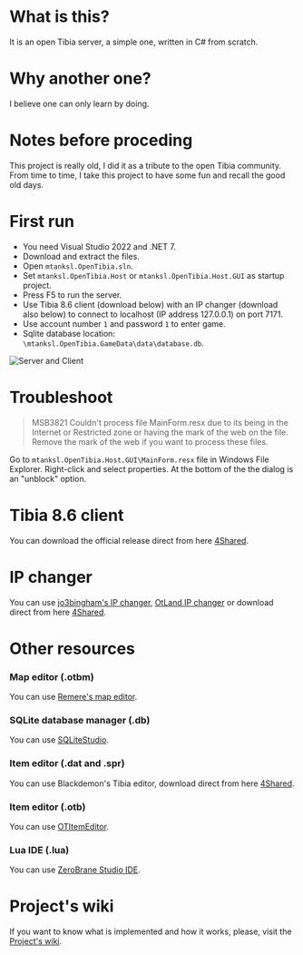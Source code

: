 # What is this?

It is an open Tibia server, a simple one, written in C# from scratch. 

# Why another one?

I believe one can only learn by doing. 

# Notes before proceding

This project is really old, I did it as a tribute to the open Tibia community. 
From time to time, I take this project to have some fun and recall the good old days.

# First run

- You need Visual Studio 2022 and .NET 7.
- Download and extract the files.
- Open `mtanksl.OpenTibia.sln`.
- Set `mtanksl.OpenTibia.Host` or `mtanksl.OpenTibia.Host.GUI` as startup project.
- Press F5 to run the server. 
- Use Tibia 8.6 client (download below) with an IP changer (download also below) to connect to localhost (IP address 127.0.0.1) on port 7171.
- Use account number `1` and password `1` to enter game.
- Sqlite database location: `\mtanksl.OpenTibia.GameData\data\database.db`.

![Server and Client](/server.png)

# Troubleshoot

> MSB3821 Couldn't process file MainForm.resx due to its being in the Internet or Restricted zone or having the mark of the web on the file. Remove the mark of the web if you want to process these files.

Go to `mtanksl.OpenTibia.Host.GUI\MainForm.resx` file in Windows File Explorer. Right-click and select properties. At the bottom of the the dialog is an "unblock" option.

# Tibia 8.6 client

You can download the official release direct from here [4Shared](https://www.4shared.com/s/fVTbjUnjCiq).

# IP changer 

You can use [jo3bingham's IP changer](https://github.com/jo3bingham/tibia-ip-changer), [OtLand IP changer](https://otland.net/threads/otland-ip-changer.134369/) or download direct from here [4Shared](https://www.4shared.com/s/f2VQahgxIiq).

# Other resources

### Map editor (.otbm)

You can use [Remere's map editor](https://github.com/hampusborgos/rme).

### SQLite database manager (.db)

You can use [SQLiteStudio](https://github.com/pawelsalawa/sqlitestudio/releases).

### Item editor (.dat and .spr)

You can use Blackdemon's Tibia editor, download direct from here [4Shared](https://www.4shared.com/s/fYbs_yvrrge).

### Item editor (.otb)

You can use [OTItemEditor](https://github.com/opentibia/item-editor).

### Lua IDE (.lua)

You can use [ZeroBrane Studio IDE](https://studio.zerobrane.com).

# Project's wiki

If you want to know what is implemented and how it works, please, visit the [Project's wiki](https://github.com/mtanksl/OpenTibia/wiki).
